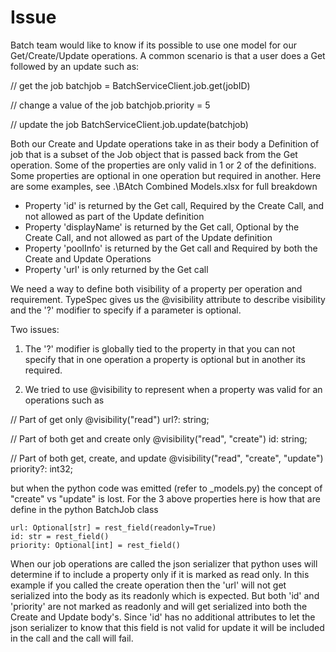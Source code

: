 # Issue

Batch team would like to know if its possible to use one model for our Get/Create/Update operations.  A common scenario is that a user does a Get followed by an update such as:

  // get the job
  batchjob = BatchServiceClient.job.get(jobID)
  
  // change a value of the job
  batchjob.priority = 5

  // update the job
  BatchServiceClient.job.update(batchjob)


Both our Create and Update operations take in as their body a Definition of job that is a subset of the Job object that is passed back from the Get operation. Some of the properties are only valid in 1 or 2 of the definitions.  Some properties are optional in one operation but required in another. Here are some examples, see .\BAtch Combined Models.xlsx for full breakdown

- Property 'id' is returned by the Get call, Required by the Create Call, and not allowed as part of the Update definition
- Property 'displayName' is returned by the Get call, Optional by the Create Call, and not allowed as part of the Update definition
- Property 'poolInfo' is returned by the Get call and Required by both the Create and Update Operations
- Property 'url' is only returned by the Get call

We need a way to define both visibility of a property per operation and requirement.  TypeSpec gives us the @visibility attribute to describe visibility and the '?' modifier to specify if a parameter is optional.

Two issues:
1) The '?' modifier is globally tied to the property in that you can not specify that in one operation a property is optional but in another its required.

2) We tried to use @visibility to represent when a property was valid for an operations such as

  // Part of get only
  @visibility("read")
  url?: string;

  // Part of both get and create only
  @visibility("read", "create")
  id: string;

  // Part of both get, create, and update 
  @visibility("read", "create", "update")
  priority?: int32;


but when the python code was emitted (refer to _models.py) the concept of "create" vs "update" is lost. For the 3 above properties here is how that are define in the python BatchJob class 

    url: Optional[str] = rest_field(readonly=True)
    id: str = rest_field()
    priority: Optional[int] = rest_field()


When our job operations are called the json serializer that python uses will determine if to include a property only if it is marked as read only.  In this example if you called the create operation then the 'url' will not get serialized into the body as its readonly which is expected.  But both 'id' and 'priority' are not marked as readonly and will get serialized into both the Create and Update body's.  Since 'id' has no additional attributes to let the json serializer to know that this field is not valid for update it will be included in the call and the call will fail.

